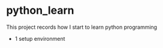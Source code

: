 # python_learn
This project records how I start to learn python programming


* 1 setup environment





